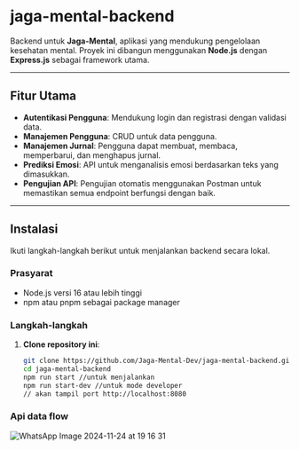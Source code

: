 # jaga-mental-backend

Backend untuk **Jaga-Mental**, aplikasi yang mendukung pengelolaan kesehatan mental. Proyek ini dibangun menggunakan **Node.js** dengan **Express.js** sebagai framework utama.

---

## Fitur Utama

- **Autentikasi Pengguna**: Mendukung login dan registrasi dengan validasi data.
- **Manajemen Pengguna**: CRUD untuk data pengguna.
- **Manajemen Jurnal**: Pengguna dapat membuat, membaca, memperbarui, dan menghapus jurnal.
- **Prediksi Emosi**: API untuk menganalisis emosi berdasarkan teks yang dimasukkan.
- **Pengujian API**: Pengujian otomatis menggunakan Postman untuk memastikan semua endpoint berfungsi dengan baik.

---

## Instalasi

Ikuti langkah-langkah berikut untuk menjalankan backend secara lokal.

### Prasyarat
- Node.js versi 16 atau lebih tinggi
- npm atau pnpm sebagai package manager

### Langkah-langkah

1. **Clone repository ini**:
   ```bash
   git clone https://github.com/Jaga-Mental-Dev/jaga-mental-backend.git
   cd jaga-mental-backend
   npm run start //untuk menjalankan
   npm run start-dev //untuk mode developer
   // akan tampil port http://localhost:8080

### Api data flow

![WhatsApp Image 2024-11-24 at 19 16 31](https://github.com/user-attachments/assets/9b0cc072-5246-49e4-9c49-316c55d3e644)
